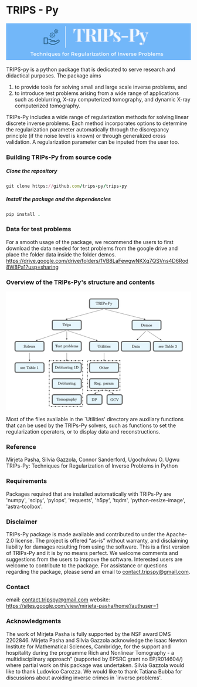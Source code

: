 # TRIPS - Py
<img src="trps.png" alt="J" width="800"/>

TRIPS-py is a python package that is dedicated to serve research and didactical purposes.  The package aims
1) to provide tools for solving small and large scale inverse problems, and
2) to introduce test problems arising from a wide range of applications such as deblurring, X-ray computerized tomography, and dynamic X-ray computerized tomography.

TRIPs-Py includes a wide range of regularization methods for solving linear discrete inverse problems. Each method incorporates options to determine the regularization parameter automatically through the discrepancy principle (if the noise level is known) or through generalized cross validation. A regularization parameter can be inputed from the user too.

### Building TRIPs-Py from source code 

##### Clone the repository

```ruby
git clone https://github.com/trips-py/trips-py
```

##### Install the package and the dependencies
```ruby
pip install .
```
### Data for test problems
For a smooth usage of the package, we recommend the users to first download the data needed for test problems from the google drive and place the folder data inside the folder demos.
https://drive.google.com/drive/folders/1VB8LaFewgwNKXq7QSVns4D6Rod8W8Pa1?usp=sharing

### Overview of the TRIPs-Py's structure and contents
<img src="overview_TRIPsPy.png" alt="J" width="800"/>

Most of the files available in the `Utilities' directory are auxiliary functions that can be used by the TRIPs-Py solvers, such as functions to set the regularization operators, or to display data and reconstructions.

### Reference
Mirjeta Pasha, Silvia Gazzola, Connor Sanderford, Ugochukwu O. Ugwu
TRIPs-Py: Techniques for Regularization of Inverse Problems in Python

### Requirements
Packages required that are installed automatically with TRIPs-Py are
'numpy', 'scipy', 'pylops', 'requests', 'h5py', 'tqdm', 'python-resize-image', 'astra-toolbox'.

### Disclaimer
TRIPs-Py package is made available and contributed to under the Apache-2.0 license. The project is offered “as-is” without warranty, and disclaiming liability for damages resulting from using the software. 
This is a first version of TRIPs-Py and it is by no means perfect. We welcome comments and suggestions from the users to improve the software. Interested users are welcome to contribute to the package.
For assistance or questions regarding the package, please send an email to contact.tripspy@gmail.com.

### Contact
email: contact.tripspy@gmail.com
website: https://sites.google.com/view/mirjeta-pasha/home?authuser=1

### Acknowledgments
The work of Mirjeta Pasha is fully supported by the NSF award DMS 2202846. Mirjeta Pasha and Silvia Gazzola acknowledge the Isaac Newton Institute for Mathematical Sciences, Cambridge, for the support and hospitality during the programme Rich and Nonlinear Tomography - a multidisciplinary approach" (supported by EPSRC grant no EP/R014604/) where partial work on this package was undertaken. Silvia Gazzola would like to thank Ludovico Carozza. We would like to thank Tatiana Bubba for discussions about avoiding inverse crimes in `inverse problems'.










